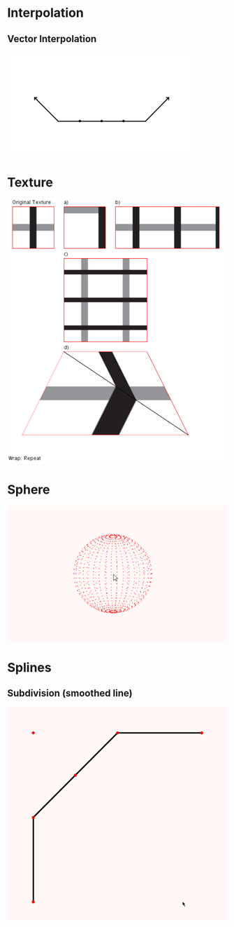 # Interpolation
## Vector Interpolation
![demo interpolation vector](https://github.com/mazenbesher/Processing/blob/master/media/demo_interpolation_vector.gif)

# Texture
![demo texture](https://github.com/mazenbesher/Processing/blob/master/media/demo_texture.gif)

# Sphere
![demo sphere](https://github.com/mazenbesher/Processing/blob/master/media/demo_sphere.gif)

# Splines
## Subdivision (smoothed line)
![demo subdivision](https://github.com/mazenbesher/Processing/blob/master/media/demo_subdivision.gif)
